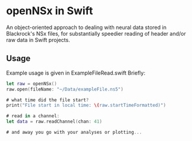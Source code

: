 # openNSx in Swift

An object-oriented approach to dealing with neural data stored in Blackrock's NSx files, for substantially speedier reading of header and/or raw data in Swift projects.

## Usage

Example usage is given in ExampleFileRead.swift
Briefly:
```swift
let raw = openNSx()
raw.open(fileName: "~/Data/exampleFile.ns5")

# what time did the file start?
print("File start in local time: \(raw.startTimeFormatted)")

# read in a channel:
let data = raw.readChannel(chan: 41)

# and away you go with your analyses or plotting...
```
